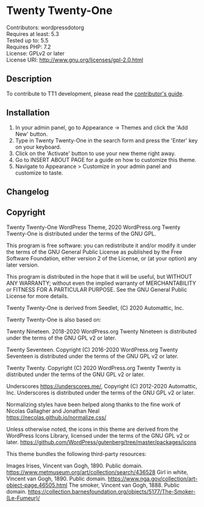 # Twenty Twenty-One

Contributors: wordpressdotorg  
Requires at least: 5.3  
Tested up to: 5.5  
Requires PHP: 7.2  
License: GPLv2 or later  
License URI: http://www.gnu.org/licenses/gpl-2.0.html  

## Description

To contribute to TT1 development, please read the [contributor's guide](/CONTRIBUTING.md).

## Installation

1. In your admin panel, go to Appearance -> Themes and click the 'Add New' button.
2. Type in Twenty Twenty-One in the search form and press the 'Enter' key on your keyboard.
3. Click on the 'Activate' button to use your new theme right away.
4. Go to INSERT ABOUT PAGE for a guide on how to customize this theme.
5. Navigate to Appearance > Customize in your admin panel and customize to taste.

## Changelog

## Copyright

Twenty Twenty-One WordPress Theme, 2020 WordPress.org
Twenty Twenty-One is distributed under the terms of the GNU GPL.

This program is free software: you can redistribute it and/or modify
it under the terms of the GNU General Public License as published by
the Free Software Foundation, either version 2 of the License, or
(at your option) any later version.

This program is distributed in the hope that it will be useful,
but WITHOUT ANY WARRANTY; without even the implied warranty of
MERCHANTABILITY or FITNESS FOR A PARTICULAR PURPOSE. See the
GNU General Public License for more details.


Twenty Twenty-One is derived from Seedlet, (C) 2020 Automattic, Inc.

Twenty Twenty-One is also based on:

Twenty Nineteen. 2018-2020 WordPress.org
Twenty Nineteen is distributed under the terms of the GNU GPL v2 or later.

Twenty Seventeen. Copyright (C) 2016-2020 WordPress.org
Twenty Seventeen is distributed under the terms of the GNU GPL v2 or later.

Twenty Twenty. Copyright (C) 2020 WordPress.org 
Twenty Twenty is distributed under the terms of the GNU GPL v2 or later.

Underscores https://underscores.me/, Copyright (C) 2012-2020 Automattic, Inc. 
Underscores is distributed under the terms of the GNU GPL v2 or later.

Normalizing styles have been helped along thanks to the fine work of
Nicolas Gallagher and Jonathan Neal https://necolas.github.io/normalize.css/

Unless otherwise noted, the icons in this theme are derived from the WordPress 
Icons Library, licensed under the terms of the GNU GPL v2 or later.
https://github.com/WordPress/gutenberg/tree/master/packages/icons

This theme bundles the following third-party resources:

Images
Irises, Vincent van Gogh, 1890. Public domain. https://www.metmuseum.org/art/collection/search/436528
Girl in white, Vincent van Gogh, 1890. Public domain. https://www.nga.gov/collection/art-object-page.46505.html
The smoker, Vincent van Gogh, 1888. Public domain. https://collection.barnesfoundation.org/objects/5177/The-Smoker-(Le-Fumeur)/
